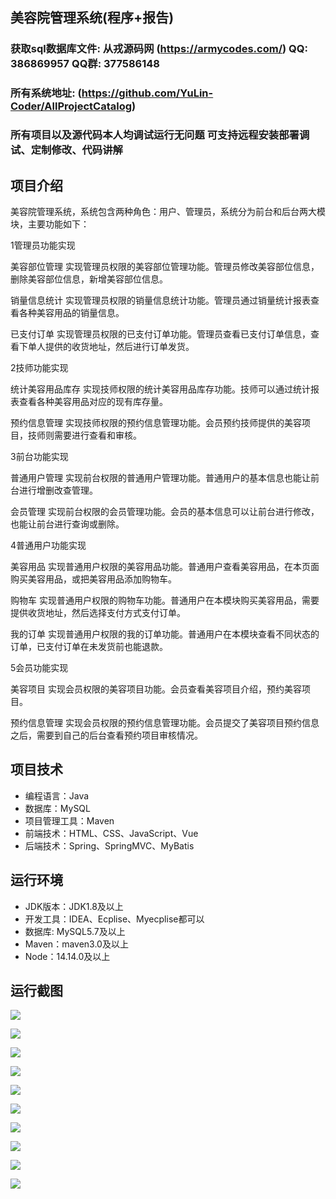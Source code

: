 ## 美容院管理系统(程序+报告)

###  获取sql数据库文件: 从戎源码网 (https://armycodes.com/) QQ: 386869957 QQ群: 377586148
###  所有系统地址: (https://github.com/YuLin-Coder/AllProjectCatalog) 
###  所有项目以及源代码本人均调试运行无问题 可支持远程安装部署调试、定制修改、代码讲解

## 项目介绍
美容院管理系统，系统包含两种角色：用户、管理员，系统分为前台和后台两大模块，主要功能如下：

1管理员功能实现

美容部位管理
实现管理员权限的美容部位管理功能。管理员修改美容部位信息，删除美容部位信息，新增美容部位信息。

销量信息统计
实现管理员权限的销量信息统计功能。管理员通过销量统计报表查看各种美容用品的销量信息。

已支付订单
实现管理员权限的已支付订单功能。管理员查看已支付订单信息，查看下单人提供的收货地址，然后进行订单发货。

2技师功能实现

统计美容用品库存
实现技师权限的统计美容用品库存功能。技师可以通过统计报表查看各种美容用品对应的现有库存量。

预约信息管理
实现技师权限的预约信息管理功能。会员预约技师提供的美容项目，技师则需要进行查看和审核。

3前台功能实现

普通用户管理
实现前台权限的普通用户管理功能。普通用户的基本信息也能让前台进行增删改查管理。

会员管理
实现前台权限的会员管理功能。会员的基本信息可以让前台进行修改，也能让前台进行查询或删除。

4普通用户功能实现

美容用品
实现普通用户权限的美容用品功能。普通用户查看美容用品，在本页面购买美容用品，或把美容用品添加购物车。

购物车
实现普通用户权限的购物车功能。普通用户在本模块购买美容用品，需要提供收货地址，然后选择支付方式支付订单。

我的订单
实现普通用户权限的我的订单功能。普通用户在本模块查看不同状态的订单，已支付订单在未发货前也能退款。

5会员功能实现

美容项目
实现会员权限的美容项目功能。会员查看美容项目介绍，预约美容项目。

预约信息管理
实现会员权限的预约信息管理功能。会员提交了美容项目预约信息之后，需要到自己的后台查看预约项目审核情况。

## 项目技术
- 编程语言：Java
- 数据库：MySQL
- 项目管理工具：Maven
- 前端技术：HTML、CSS、JavaScript、Vue
- 后端技术：Spring、SpringMVC、MyBatis

## 运行环境
- JDK版本：JDK1.8及以上
- 开发工具：IDEA、Ecplise、Myecplise都可以
- 数据库: MySQL5.7及以上
- Maven：maven3.0及以上
- Node：14.14.0及以上

## 运行截图
![](screenshot/1.png)

![](screenshot/2.png)

![](screenshot/3.png)

![](screenshot/4.png)

![](screenshot/5.png)

![](screenshot/6.png)

![](screenshot/7.png)

![](screenshot/8.png)

![](screenshot/9.png)

![](screenshot/10.png)